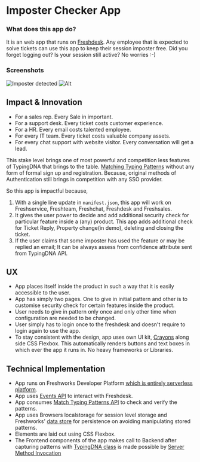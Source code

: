 # Imposter Checker App

### What does this app do?

It is an web app that runs on [Freshdesk](https://freshdesk.com/). Any employee that is expected to solve tickets can use this app to keep their session imposter free. Did you forget logging out? Is your session still active? No worries :-)

### Screenshots

![Imposter detected](./screenshots/imposter-detected-notification.png)
![Alt](./screenshots/improved-ux-page-2.png)

## Impact & Innovation

- For a sales rep. Every Sale in important.
- For a support desk. Every ticket costs customer experience.
- For a HR. Every email costs talented employee.
- For every IT team. Every ticket costs valuable company assets.
- For every chat support with website visitor. Every conversation will get a lead.

This stake level brings one of most powerful and competition less features of TypingDNA that brings to the table. [Matching Typing Patterns](https://api.typingdna.com/#api-Optional-matchTypingPattern) without any form of formal sign up and registration. Because, original methods of Authentication still brings in competition with any SSO provider.

So this app is impactful because,

1. With a single line update in `manifest.json`, this app will work on Freshservice, Freshteam, Freshchat, Freshdesk and Freshsales.
2. It gives the user power to decide and add additional security check for particular feature inside a (any) product. This app adds additional check for Ticket Reply, Property change(in demo), deleting and closing the ticket.
3. If the user claims that some imposter has used the feature or may be replied an email; It can be always assess from confidence attribute sent from TypingDNA API.

## UX

- App places itself inside the product in such a way that it is easily accessible to the user.
- App has simply two pages. One to give in initial pattern and other is to customise security check for certain features inside the product.
- User needs to give in pattern only once and only other time when configuration are needed to be changed.
- User simply has to login once to the freshdesk and doesn't require to login again to use the app.
- To stay consistent with the design, app uses own UI kit, [Crayons](https://crayons.freshworks.com/) along side CSS Flexbox. This automatically renders buttons and text boxes in which ever the app it runs in. No heavy frameworks or Libraries.

## Technical Implementation

- App runs on Freshworks Developer Platform [which is entirely serverless platform](https://www.freshworks.com/saas/how-developers-go-serverless-on-the-freshworks-platform-blog/).
- App uses [Events API](https://developers.freshdesk.com/v2/docs/events-api/#) to interact with Freshdesk.
- App consumes [Match Typing Patterns API](https://api.typingdna.com/#api-Optional-matchTypingPattern) to check and verify the patterns.
- App uses Browsers localstorage for session level storage and Freshworks' [data store](https://developers.freshdesk.com/v2/docs/data-storage/) for persistence on avoiding manipulating stored patterns.
- Elements are laid out using CSS Flexbox.
- The Frontend components of the app makes call to Backend after capturing patterns with [TypingDNA class](https://api.typingdna.com/#api-capture-class) is made possible by [Server Method Invocation](https://developers.freshdesk.com/v2/docs/server-method-invocation/)
